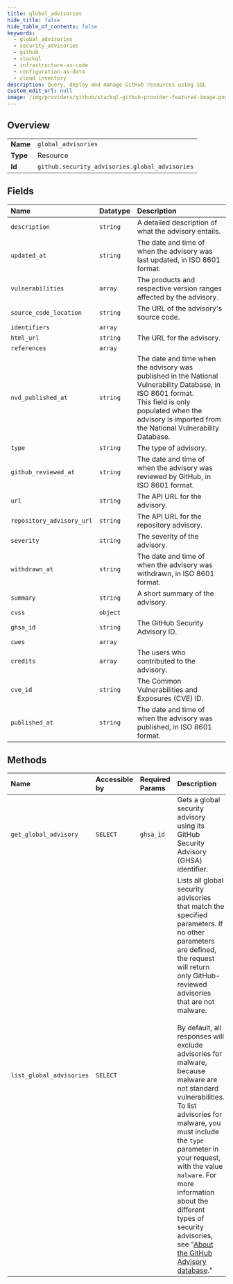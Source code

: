 ```yaml
---
title: global_advisories
hide_title: false
hide_table_of_contents: false
keywords:
  - global_advisories
  - security_advisories
  - github    
  - stackql
  - infrastructure-as-code
  - configuration-as-data
  - cloud inventory
description: Query, deploy and manage GitHub resources using SQL
custom_edit_url: null
image: /img/providers/github/stackql-github-provider-featured-image.png
---
```

  
    

## Overview
<table><tbody>
<tr><td><b>Name</b></td><td><code>global_advisories</code></td></tr>
<tr><td><b>Type</b></td><td>Resource</td></tr>
<tr><td><b>Id</b></td><td><code>github.security_advisories.global_advisories</code></td></tr>
</tbody></table>

## Fields
| Name | Datatype | Description |
|:-----|:---------|:------------|
| `description` | `string` | A detailed description of what the advisory entails. |
| `updated_at` | `string` | The date and time of when the advisory was last updated, in ISO 8601 format. |
| `vulnerabilities` | `array` | The products and respective version ranges affected by the advisory. |
| `source_code_location` | `string` | The URL of the advisory's source code. |
| `identifiers` | `array` |  |
| `html_url` | `string` | The URL for the advisory. |
| `references` | `array` |  |
| `nvd_published_at` | `string` | The date and time when the advisory was published in the National Vulnerability Database, in ISO 8601 format.<br />This field is only populated when the advisory is imported from the National Vulnerability Database. |
| `type` | `string` | The type of advisory. |
| `github_reviewed_at` | `string` | The date and time of when the advisory was reviewed by GitHub, in ISO 8601 format. |
| `url` | `string` | The API URL for the advisory. |
| `repository_advisory_url` | `string` | The API URL for the repository advisory. |
| `severity` | `string` | The severity of the advisory. |
| `withdrawn_at` | `string` | The date and time of when the advisory was withdrawn, in ISO 8601 format. |
| `summary` | `string` | A short summary of the advisory. |
| `cvss` | `object` |  |
| `ghsa_id` | `string` | The GitHub Security Advisory ID. |
| `cwes` | `array` |  |
| `credits` | `array` | The users who contributed to the advisory. |
| `cve_id` | `string` | The Common Vulnerabilities and Exposures (CVE) ID. |
| `published_at` | `string` | The date and time of when the advisory was published, in ISO 8601 format. |
## Methods
| Name | Accessible by | Required Params | Description |
|:-----|:--------------|:----------------|:------------|
| `get_global_advisory` | `SELECT` | `ghsa_id` | Gets a global security advisory using its GitHub Security Advisory (GHSA) identifier. |
| `list_global_advisories` | `SELECT` |  | Lists all global security advisories that match the specified parameters. If no other parameters are defined, the request will return only GitHub-reviewed advisories that are not malware.<br /><br />By default, all responses will exclude advisories for malware, because malware are not standard vulnerabilities. To list advisories for malware, you must include the `type` parameter in your request, with the value `malware`. For more information about the different types of security advisories, see "[About the GitHub Advisory database](https://docs.github.com/code-security/security-advisories/global-security-advisories/about-the-github-advisory-database#about-types-of-security-advisories)." |
